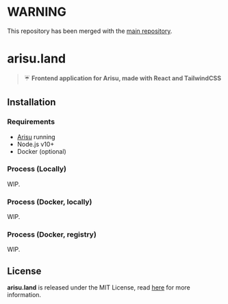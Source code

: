 # WARNING
This repository has been merged with the [main repository](https://github.com/arisuland/Arisu).

# arisu.land
> ☔ **Frontend application for Arisu, made with React and TailwindCSS**

## Installation
### Requirements
- [Arisu](https://github.com/arisuland/Arisu) running
- Node.js v10+
- Docker (optional)

### Process (Locally)
WIP.

### Process (Docker, locally)
WIP.

### Process (Docker, registry)
WIP.

## License
**arisu.land** is released under the MIT License, read [here](/LICENSE) for more information.
